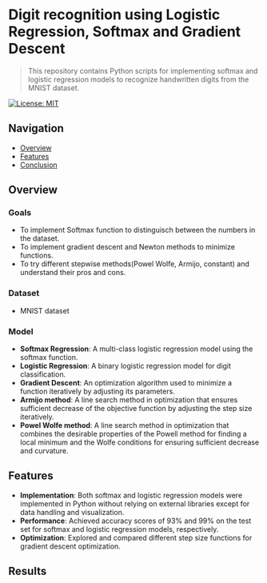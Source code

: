# Digit recognition using Logistic Regression, Softmax and Gradient Descent
> This repository contains Python scripts for implementing softmax and logistic regression models to recognize handwritten digits from the MNIST dataset.
> 

[![License: MIT](https://img.shields.io/badge/License-MIT-yellow.svg)](https://opensource.org/licenses/MIT)

## Navigation

- [Overview](#overview)
- [Features](#Features)
- [Conclusion](#Conclusion)

## Overview

### Goals

- To implement Softmax function to distinguisch between the numbers in the dataset.
- To implement gradient descent and Newton methods to minimize functions.
- To try different stepwise methods(Powel Wolfe, Armijo, constant) and understand their pros and cons.

### Dataset 

- MNIST dataset

### Model

- **Softmax Regression**: A multi-class logistic regression model using the softmax function.
- **Logistic Regression**: A binary logistic regression model for digit classification.
- **Gradient Descent**: An optimization algorithm used to minimize a function iteratively by adjusting its parameters.
- **Armijo method**: A line search method in optimization that ensures sufficient decrease of the objective function by adjusting the step size iteratively.
- **Powel Wolfe method**: A line search method in optimization that combines the desirable properties of the Powell method for finding a local minimum and the Wolfe conditions for ensuring sufficient decrease and curvature.

## Features

- **Implementation**: Both softmax and logistic regression models were implemented in Python without relying on external libraries except for data handling and visualization.
- **Performance**: Achieved accuracy scores of 93% and 99% on the test set for softmax and logistic regression models, respectively.
- **Optimization**: Explored and compared different step size functions for gradient descent optimization.

## Results


[constant_lreg]: results/constant_logistic_regression.png "Logistic Regression with constant learning rate"
[constant_softmax]: results/constant_logistic_regression.png "Softmax Regression with constant learning rate"
[armijo_lreg]: results/constant_logistic_regression.png "Logistic Regression with Armijo step size"
[armijo_softmax]: results/constant_logistic_regression.png "Softmax Regression with Armijo step size"
[powell_wolfe_lreg]: results/constant_logistic_regression.png "Logistic Regression with Powell-Wolfe step size"
[powell_wolfe_softmax]: results/constant_logistic_regression.png "Softmax Regression with Powell-Wolfe step size"
